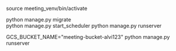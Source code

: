 

source meeting_venv/bin/activate

python manage.py migrate   
python manage.py start_scheduler
python manage.py runserver

GCS_BUCKET_NAME="meeting-bucket-alvi123" python manage.py runserver

